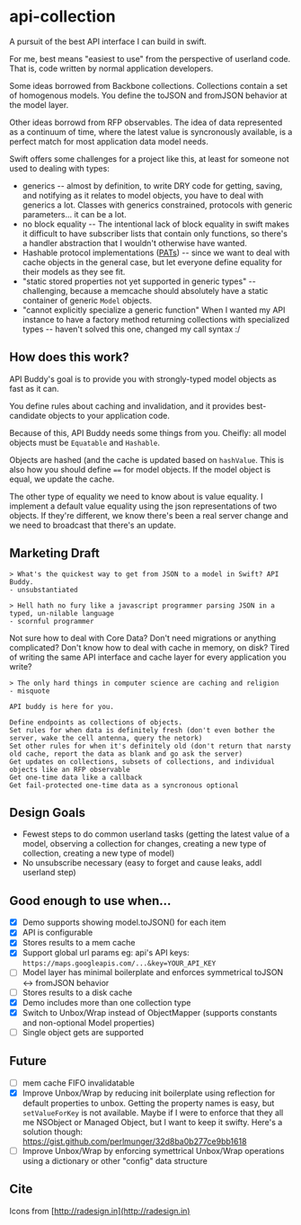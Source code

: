 # api-collection

A pursuit of the best API interface I can build in swift.

For me, best means "easiest to use" from the perspective of userland code. That is, code written by normal application developers.

Some ideas borrowed from Backbone collections. Collections contain a set of homogenous models. You define the toJSON and fromJSON behavior at the model layer.

Other ideas borrowd from RFP observables. The idea of data represented as a continuum of time, where the latest value is syncronously available, is a perfect match for most application data model needs.

Swift offers some challenges for a project like this, at least for someone not used to dealing with types:

* generics -- almost by definition, to write DRY code for getting, saving, and notifying as it relates to model objects, you have to deal with generics a lot. Classes with generics constrained, protocols with generic parameters... it can be a lot.
* no block equality -- The intentional lack of block equality in swift makes it difficult to have subscriber lists that contain only functions, so there's a handler abstraction that I wouldn't otherwise have wanted.
* Hashable protocol implementations ([PATs](https://www.youtube.com/watch?v=XWoNjiSPqI8)) -- since we want to deal with cache objects in the general case, but let everyone define equality for their models as they see fit.
* "static stored properties not yet supported in generic types" -- challenging, because a memcache should absolutely have a static container of generic `Model` objects.
* "cannot explicitly specialize a generic function" When I wanted my API instance to have a factory method returning collections with specialized types -- haven't solved this one, changed my call syntax :/

## How does this work?

API Buddy's goal is to provide you with strongly-typed model objects as fast as it can.

You define rules about caching and invalidation, and it provides best-candidate objects to your application code.

Because of this, API Buddy needs some things from you. Cheifly: all model objects must be `Equatable` and `Hashable`.

Objects are hashed (and the cache is updated based on `hashValue`. This is also how you should define `==` for model objects. If the model object is equal, we update the cache.

The other type of equality we need to know about is value equality. I implement a default value equality using the json representations of two objects. If they're different, we know there's been a real server change and we need to broadcast that there's an update.

## Marketing Draft

	> What's the quickest way to get from JSON to a model in Swift? API Buddy.
	- unsubstantiated

	> Hell hath no fury like a javascript programmer parsing JSON in a typed, un-nilable language
	- scornful programmer

  Not sure how to deal with Core Data?
  Don't need migrations or anything complicated?
	Don't know how to deal with cache in memory, on disk?
	Tired of writing the same API interface and cache layer for every application you write?
	
	> The only hard things in computer science are caching and religion
	- misquote
	
	API buddy is here for you.
	
	Define endpoints as collections of objects.
	Set rules for when data is definitely fresh (don't even bother the server, wake the cell antenna, query the netork)
	Set other rules for when it's definitely old (don't return that narsty old cache, report the data as blank and go ask the server)
	Get updates on collections, subsets of collections, and individual objects like an RFP observable
	Get one-time data like a callback
	Get fail-protected one-time data as a syncronous optional



## Design Goals

* Fewest steps to do common userland tasks (getting the latest value of a model, observing a collection for changes, creating a new type of collection, creating a new type of model)
* No unsubscribe necessary (easy to forget and cause leaks, addl userland step)


## Good enough to use when...

- [x] Demo supports showing model.toJSON() for each item
- [x] API is configurable
- [x] Stores results to a mem cache
- [x] Support global url params eg: api's API keys: `https://maps.googleapis.com/...&key=YOUR_API_KEY`
- [ ] Model layer has minimal boilerplate and enforces symmetrical toJSON <-> fromJSON behavior
- [ ] Stores results to a disk cache
- [x] Demo includes more than one collection type
- [x] Switch to Unbox/Wrap instead of ObjectMapper (supports constants and non-optional Model properties)
- [ ] Single object gets are supported

## Future
- [ ] mem cache FIFO invalidatable
- [x] Improve Unbox/Wrap by reducing init boilerplate using reflection for default properties to unbox. Getting the property names is easy, but `setValueForKey` is not available. Maybe if I were to enforce that they all me NSObject or Managed Object, but I want to keep it swifty. Here's a solution though: https://gist.github.com/perlmunger/32d8ba0b277ce9bb1618
- [ ] Improve Unbox/Wrap by enforcing symettrical Unbox/Wrap operations using a dictionary or other "config" data structure

## Cite

Icons from [http://radesign.in](http://radesign.in)